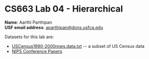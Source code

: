 # CS663 Lab 04 - Hierarchical

**Name**:  Aarthi Parthipan <br />
**USF email address**:  aparthipan@dons.usfca.edu <br />

Datasets for this lab are:

* [USCensus1990-2000rows.data.txt](USCensus1990-2000rows.data.txt) -- a subset of US Census data
* [NIPS Conference Papers](https://archive.ics.uci.edu/ml/datasets/NIPS+Conference+Papers+1987-2015#)
